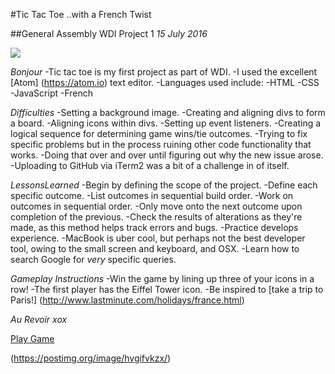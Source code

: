 #Tic Tac Toe ..with a French Twist

##General Assembly WDI Project 1
*15 July 2016*

![](https://postimg.org/image/nxo56d9fx/)

_Bonjour_
-Tic tac toe is my first project as part of WDI.
-I used the excellent [Atom] (https://atom.io) text editor.
-Languages used include:
  -HTML
  -CSS
  -JavaScript
  -French

_Difficulties_
-Setting a background image.
-Creating and aligning divs to form a board.
-Aligning icons within divs.
-Setting up event listeners.
-Creating a logical sequence for determining game wins/tie outcomes.
-Trying to fix specific problems but in the process ruining other code functionality that works.
-Doing that over and over until figuring out why the new issue arose.
-Uploading to GitHub via iTerm2 was a bit of a challenge in of itself.

_LessonsLearned_
-Begin by defining the scope of the project.
-Define each specific outcome.
-List outcomes in sequential build order.
-Work on outcomes in sequential order.
-Only move onto the next outcome upon completion of the previous.
-Check the results of alterations as they're made, as this method helps track errors and bugs.
-Practice develops experience.
-MacBook is uber cool, but perhaps not the best developer tool, owing to the small screen and keyboard, and OSX.
-Learn how to search Google for *very* specific queries.

_Gameplay Instructions_
-Win the game by lining up three of your icons in a row!
-The first player has the Eiffel Tower icon.
-Be inspired to [take a trip to Paris!] (http://www.lastminute.com/holidays/france.html)

*Au Revoir xox*

[Play Game](https://antz84.github.io/game/)

(https://postimg.org/image/hvgifvkzx/)
